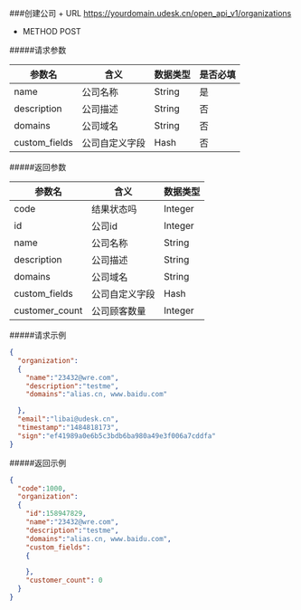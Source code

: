###创建公司 + URL https://yourdomain.udesk.cn/open_api_v1/organizations
+ METHOD POST

#####请求参数

| 参数名        | 含义           | 数据类型 | 是否必填 |
|---------------|----------------|----------|----------|
| name          | 公司名称       | String   | 是       |
| description   | 公司描述       | String   | 否       |
| domains       | 公司域名       | String   | 否       |
| custom_fields | 公司自定义字段 | Hash     | 否       |

#####返回参数

| 参数名         | 含义           | 数据类型 | 
|----------------|----------------|----------|
| code           | 结果状态吗     | Integer  |
| id             | 公司id         | Integer  | 
| name           | 公司名称       | String   | 
| description    | 公司描述       | String   |
| domains        | 公司域名       | String   |
| custom_fields  | 公司自定义字段 | Hash     |
| customer_count | 公司顾客数量   | Integer  |

#####请求示例

```json
{
  "organization":
  {
    "name":"23432@wre.com", 
    "description":"testme", 
    "domains":"alias.cn, www.baidu.com"

  },
  "email":"libai@udesk.cn",
  "timestamp":"1484818173",
  "sign":"ef41989a0e6b5c3bdb6ba980a49e3f006a7cddfa"
}

```

#####返回示例
```json
{
  "code":1000,
  "organization":
  {
    "id":158947829,
    "name":"23432@wre.com", 
    "description":"testme", 
    "domains":"alias.cn, www.baidu.com",
    "custom_fields":
    {

    },
    "customer_count": 0
  }
}
```
